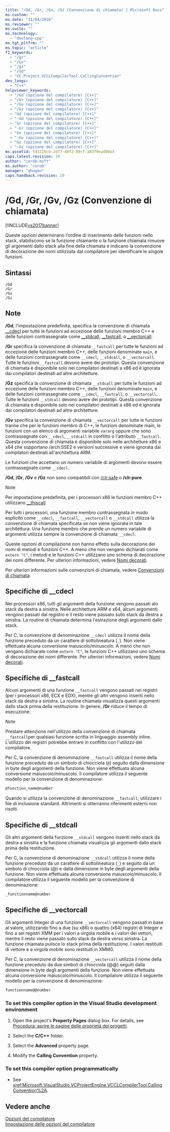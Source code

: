 ```yaml
---
title: "/Gd, /Gr, /Gv, /Gz (Convenzione di chiamata) | Microsoft Docs"
ms.custom: ""
ms.date: "11/04/2016"
ms.reviewer: ""
ms.suite: ""
ms.technology: 
  - "devlang-cpp"
ms.tgt_pltfrm: ""
ms.topic: "article"
f1_keywords: 
  - "/gr"
  - "/Gv"
  - "/gz"
  - "/Gd"
  - "VC.Project.VCCLCompilerTool.CallingConvention"
dev_langs: 
  - "C++"
helpviewer_keywords: 
  - "/Gd (opzione del compilatore) [C++]"
  - "/Gr (opzione del compilatore) [C++]"
  - "/Gv (opzione del compilatore) [C++]"
  - "/Gz (opzione del compilatore) [C++]"
  - "Gd (opzione del compilatore) [C++]"
  - "-Gd (opzione del compilatore) [C++]"
  - "Gr (opzione del compilatore) [C++]"
  - "-Gr (opzione del compilatore) [C++]"
  - "Gv (opzione del compilatore) [C++]"
  - "-Gv (opzione del compilatore) [C++]"
  - "Gz (opzione del compilatore) [C++]"
  - "-Gz (opzione del compilatore) [C++]"
ms.assetid: fd3110cb-2d77-49f2-99cf-a03f9ead00a3
caps.latest.revision: 19
author: "corob-msft"
ms.author: "corob"
manager: "ghogen"
caps.handback.revision: 19
---
```

# /Gd, /Gr, /Gv, /Gz (Convenzione di chiamata)
[!INCLUDE[vs2017banner](../../assembler/inline/includes/vs2017banner.md)]

Queste opzioni determinano l'ordine di inserimento delle funzioni nello stack, stabiliscono se la funzione chiamante o la funzione chiamata rimuove gli argomenti dallo stack alla fine della chiamata e indicano la convenzione di decorazione dei nomi utilizzata dal compilatore per identificare le singole funzioni.  
  
## Sintassi  
  
```  
/Gd  
/Gr  
/Gv  
/Gz  
```  
  
## Note  
 **\/Gd**, l'impostazione predefinita, specifica la convenzione di chiamata [\_\_cdecl](../../cpp/cdecl.md) per tutte le funzioni ad eccezione delle funzioni membro C\+\+ e delle funzioni contrassegnate come [\_\_stdcall](../../cpp/stdcall.md), [\_\_fastcall](../../cpp/fastcall.md), o [\_\_vectorcall](../../cpp/vectorcall.md).  
  
 **\/Gr** specifica la convenzione di chiamata `__fastcall` per tutte le funzioni ad eccezione delle funzioni membro C\+\+, delle funzioni denominate `main`, e delle funzioni contrassegnate come `__cdecl`, `__stdcall`, o `__vectorcall`.  Tutte le funzioni `__fastcall` devono avere dei prototipi.  Questa convenzione di chiamata è disponibile solo nei compilatori destinati a x86 ed è ignorata dai compilatori destinati ad altre architetture.  
  
 **\/Gz** specifica la convenzione di chiamata `__stdcall` per tutte le funzioni ad eccezione delle funzioni membro C\+\+, delle funzioni denominate `main`, e delle funzioni contrassegnate come `__cdecl`, `__fastcall`, o `__vectorcall`.  Tutte le funzioni `__stdcall` devono avere dei prototipi.  Questa convenzione di chiamata è disponibile solo nei compilatori destinati a x86 ed è ignorata dai compilatori destinati ad altre architetture.  
  
 **\/Gv** specifica la convenzione di chiamata `__vectorcall` per tutte le funzioni tranne che per le funzioni membro di C\+\+, le funzioni denominate main, le funzioni con un elenco di argomenti variabile `vararg` oppure che sono contrassegnate con `__cdecl`, `__stdcall` in conflitto o l'attributo `__fastcall`.  Questa convenzione di chiamata è disponibile solo nelle architetture x86 e x64 che supportano \/arch:SSE2 e versioni successive e viene ignorata dai compilatori destinati all'architettura ARM.  
  
 Le funzioni che accettano un numero variabile di argomenti devono essere contrassegnate come `__cdecl`.  
  
 **\/Gd**, **\/Gr**, **\/Gv** e **\/Gz** non sono compatibili con [\/clr:safe](../../build/reference/clr-common-language-runtime-compilation.md) o **\/clr:pure**.  
  
> [!NOTE]
>  Per impostazione predefinita, per i processori x86 le funzioni membro C\+\+ utilizzano [\_\_thiscall](../../cpp/thiscall.md).  
  
 Per tutti i processori, una funzione membro contrassegnata in modo esplicito come `__cdecl`, `__fastcall`, `__vectorcall` o `__stdcall` utilizza la convenzione di chiamata specificata se non viene ignorata in tale architettura.  Una funzione membro che prende un numero variabile di argomenti utilizza sempre la convenzione di chiamata `__cdecl`.  
  
 Queste opzioni di compilazione non hanno effetto sulla decorazione dei nomi di metodi e funzioni C\+\+.  A meno che non vengano dichiarati come `extern "C"`, i metodi e le funzioni C\+\+ utilizzano uno schema di decorazione dei nomi differente.  Per ulteriori informazioni, vedere [Nomi decorati](../../build/reference/decorated-names.md).  
  
 Per ulteriori informazioni sulle convenzioni di chiamata, vedere [Convenzioni di chiamata](../../cpp/calling-conventions.md).  
  
## Specifiche di \_\_cdecl  
 Nei processori x86, tutti gli argomenti della funzione vengono passati alo stack da destra a sinistra.  Nelle architetture ARM e x64, alcuni argomenti vengono passati dal registro e il resto viene passato sullo stack da destra a sinistra.  La routine di chiamata determina l'estrazione degli argomenti dallo stack.  
  
 Per C, la convenzione di denominazione `__cdecl` utilizza il nome della funzione preceduto da un carattere di sottolineatura \(`_`\). Non viene effettuata alcuna conversione maiuscolo\/minuscolo.  A meno che non vengano dichiarate come `extern "C"`, le funzioni C\+\+ utilizzano uno schema di decorazione dei nomi differente.  Per ulteriori informazioni, vedere [Nomi decorati](../../build/reference/decorated-names.md).  
  
## Specifiche di \_\_fastcall  
 Alcuni argomenti di una funzione `__fastcall` vengono passati nei registri \(per i processori x86, ECX e EDX\), mentre gli altri vengono inseriti nello stack da destra a sinistra.  La routine chiamata visualizza questi argomenti dallo stack prima della restituzione.  In genere, **\/Gr** riduce il tempo di esecuzione.  
  
> [!NOTE]
>  Prestare attenzione nell'utilizzo della convenzione di chiamata `__fastcall`per qualsiasi funzione scritta in linguaggio assembly inline.  L'utilizzo dei registri potrebbe entrare in conflitto con l'utilizzo del compilatore.  
  
 Per C, la convenzione di denominazione `__fastcall` utilizza il nome della funzione preceduto da un simbolo di chiocciola \(`@`\) seguito dalla dimensione in byte degli argomenti della funzione.  Non viene effettuata alcuna conversione maiuscolo\/minuscolo.  Il compilatore utilizza il seguente modello per la convenzione di denominazione:  
  
```c  
@function_name@number  
```  
  
 Quando si utilizza la convenzione di denominazione `__fastcall`, utilizzare i file di inclusione standard.  Altrimenti si otterranno riferimenti esterni non risolti.  
  
## Specifiche di \_\_stdcall  
 Gli altri argomenti della funzione `__stdcall` vengono inseriti nello stack da destra a sinistra e la funzione chiamata visualizza gli argomenti dallo stack prima della restituzione.  
  
 Per C, la convenzione di denominazione `__stdcall` utilizza il nome della funzione preceduto da un carattere di sottolineatura \(`_`\) e seguito da un simbolo di chiocciola \(@\) e dalla dimensione in byte degli argomenti della funzione.  Non viene effettuata alcuna conversione maiuscolo\/minuscolo.  Il compilatore utilizza il seguente modello per la convenzione di denominazione:  
  
```c  
_functionname@number  
```  
  
## Specifiche di \_\_vectorcall  
 Gli argomenti Integer di una funzione `__vectorcall` vengono passati in base al valore, utilizzando fino a due \(su x86\) o quattro \(x64\) registri di Integer e fino a sei registri XMM per i valori a virgola mobile e i valori dei vettori, mentre il resto viene passato sullo stack da destra verso sinistra.  La funzione chiamata pulisce lo stack prima della restituzione.  I valori restituiti di vettore e a virgola mobile sono restituiti in XMM0.  
  
 Per C, la convenzione di denominazione `__vectorcall` utilizza il nome della funzione preceduto da due simboli di chiocciola \(@@\) seguiti dalla dimensione in byte degli argomenti della funzione.  Non viene effettuata alcuna conversione maiuscolo\/minuscolo.  Il compilatore utilizza il seguente modello per la convenzione di denominazione:  
  
```c  
functionname@@number  
```  
  
### To set this compiler option in the Visual Studio development environment  
  
1.  Open the project's **Property Pages** dialog box.  For details, see [Procedura: aprire le pagine delle proprietà dei progetti](../../misc/how-to-open-project-property-pages.md).  
  
2.  Select the **C\/C\+\+** folder.  
  
3.  Select the **Advanced** property page.  
  
4.  Modify the **Calling Convention** property.  
  
### To set this compiler option programmatically  
  
-   See <xref:Microsoft.VisualStudio.VCProjectEngine.VCCLCompilerTool.CallingConvention%2A>.  
  
## Vedere anche  
 [Opzioni del compilatore](../../build/reference/compiler-options.md)   
 [Impostazione delle opzioni del compilatore](../../build/reference/setting-compiler-options.md)